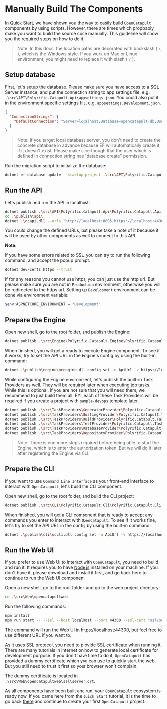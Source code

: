 # Manually Build The Components

In [Quick Start](../home/start.md), we have shown you the way to easily build `OpenCatapult` components by using scripts. However, there are times which propbably make you want to build the source code manually. This guideline will show you the required steps on how to do it.

> Note: In this docs, the location paths are decorated with backslash ( `\` ), which is the Windows style. If you work on Mac or Linux environment, you might need to replace it with slash ( `/` ).

## Setup database

First, let's setup the database. Please make sure you have access to a SQL Server instance, and put the connection string to app settings file, e.g. `.\src\API\Polyrific.Catapult.Api\appsettings.json`. You could also put it in the environment specific settings file, e.g. `appsettings.Development.json`.

```json
{
  "ConnectionStrings": {
    "DefaultConnection": "Server=localhost;Database=opencatapult-db;User ID=sa;Password=sapassword;"
  }
}
```

> Note: If you target local database server, you don't need to create the concrete database in advance because EF will automatically create it if it doesn't exist. Please make sure though that the user which is defined in connection string has "database create" permission.

Run the migration script to initialize the database:

```sh
dotnet ef database update --startup-project .\src\API\Polyrific.Catapult.Api\Polyrific.Catapult.Api.csproj --project .\src\API\Polyrific.Catapult.Api.Data\Polyrific.Catapult.Api.Data.csproj
```

## Run the API

Let's publish and run the API in localhost:

```sh
dotnet publish .\src\API\Polyrific.Catapult.Api\Polyrific.Catapult.Api.csproj -c Release -o ..\..\..\publish\api
cd .\publish\api\
dotnet .\ocapi.dll --urls "http://localhost:8005;https://localhost:44305"
```

You could change the defined URLs, but please take a note of it because it will be used by other components as well to connect to this API.

**Note:**

If you have some errors related to SSL, you can try to run the following command, and accept the popup prompt:

```sh
dotnet dev-certs https --trust
```

If for any reasons you cannot use https, you can just use the http url. But please make sure you are not in `Production` environment, otherwise you will be redirected to the https url.
Setting up `Development` environment can be done via environment variable:

```sh
$env:ASPNETCORE_ENVIRONMENT = "Development"
```

## Prepare the Engine

Open new shell, go to the root folder, and publish the Engine:

```sh
dotnet publish .\src\Engine\Polyrific.Catapult.Engine\Polyrific.Catapult.Engine.csproj -c Release -o ..\..\..\publish\engine
```

When finished, you will get a ready to execute Engine component. To see if it works, try to set the API URL in the Engine's config by using the built-in command:

```sh
dotnet .\publish\engine\ocengine.dll config set -n ApiUrl -v https://localhost:44305
```

While configuring the Engine environment, let's publish the built-in Task Providers as well. They will be required later when executing job tasks.
While this is optional, if you are not sure that you will need them, we recommend to just build them all. FYI, each of these Task Providers will be required if you create a project with `sample-devops` template later.

```sh
dotnet publish .\src\TaskProviders\GeneratorProvider\Polyrific.Catapult.TaskProviders.AspNetCoreMvc\src\Polyrific.Catapult.TaskProviders.AspNetCoreMvc.csproj -c Release -o ..\..\..\..\publish\engine\taskproviders\GeneratorProvider\Polyrific.Catapult.TaskProviders.AspNetCoreMvc
dotnet publish .\src\TaskProviders\HostingProvider\Polyrific.Catapult.TaskProviders.AzureAppService\src\Polyrific.Catapult.TaskProviders.AzureAppService.csproj -c Release -o ..\..\..\..\publish\engine\taskproviders\HostingProvider\Polyrific.Catapult.TaskProviders.AzureAppService
dotnet publish .\src\TaskProviders\BuildProvider\Polyrific.Catapult.TaskProviders.DotNetCore\src\Polyrific.Catapult.TaskProviders.DotNetCore.csproj -c Release -o ..\..\..\..\publish\engine\taskproviders\BuildProvider\Polyrific.Catapult.TaskProviders.DotNetCore
dotnet publish .\src\TaskProviders\TestProvider\Polyrific.Catapult.TaskProviders.DotNetCoreTest\src\Polyrific.Catapult.TaskProviders.DotNetCoreTest.csproj -c Release -o ..\..\..\..\publish\engine\taskproviders\TestProvider\Polyrific.Catapult.TaskProviders.DotNetCoreTest
dotnet publish .\src\TaskProviders\DatabaseProvider\Polyrific.Catapult.TaskProviders.EntityFrameworkCore\src\Polyrific.Catapult.TaskProviders.EntityFrameworkCore.csproj -c Release -o ..\..\..\..\publish\engine\taskproviders\DatabaseProvider\Polyrific.Catapult.TaskProviders.EntityFrameworkCore
dotnet publish .\src\TaskProviders\RepositoryProvider\Polyrific.Catapult.TaskProviders.GitHub\src\Polyrific.Catapult.TaskProviders.GitHub.csproj -c Release -o ..\..\..\..\publish\engine\taskproviders\RepositoryProvider\Polyrific.Catapult.TaskProviders.GitHub
```

> Note: There is one more steps required before being able to start the Engine, which is to enter the authorization token. But we will do it later after registering the Engine via CLI.

## Prepare the CLI

If you want to use `Command Line Interface` as your front-end interface to interact with `OpenCatapult`, let's build the CLI component.

Open new shell, go to the root folder, and build the CLI project:

```sh
dotnet publish .\src\CLI\Polyrific.Catapult.Cli\Polyrific.Catapult.Cli.csproj -c Release -o ..\..\..\publish\cli
```

When finished, you will get a CLI component that is ready to accept any commands you enter to interact with `OpenCatapult`. To see if it works fine, let's try to set the API URL in the config by using the built-in command:

```sh
dotnet .\publish\cli\occli.dll config set -n ApiUrl -v https://localhost:44305
```

## Run the Web UI

If you prefer to use Web UI to interact with `OpenCatapult`, you need to build and run it. It requires you to have [Node,js](https://nodejs.org) installed on your machine. If you don't have it, please download and install it first, and go back here to continue to run the Web UI component.

Open a new shell, go to the root folder, and go to the web project directory:

```sh
cd .\src\Web\opencatapultweb
```

Run the following commands:

```sh
npm install
npm run start -- --ssl --host localhost --port 44300 --ssl-cert "ssl/server.crt" --ssl-key "ssl/server.key"
```

The command will run the Web UI in https://localhost:44300, but feel free to use different URL if you want to.

As it uses SSL protocol, you need to provide SSL certificate when running it. There are many tutorials in internet on how to generate local certificate for development purpose. If you don't have time to do it, `OpenCatapult` has provided a dummy certificate which you can use to quickly start the web. But you still need to trust it first so your browser won't complain.

The dummy certificate is located in `.\src\Web\opencatapultweb\ssl\server.crt`.

As all components have been built and run, your `OpenCatapult` ecosystem is ready now. If you came here from the `Quick Start` tutorial, it is the time to go back [there](../home/start.md#create-your-first-project) and continue to create your first `OpenCatapult` project.